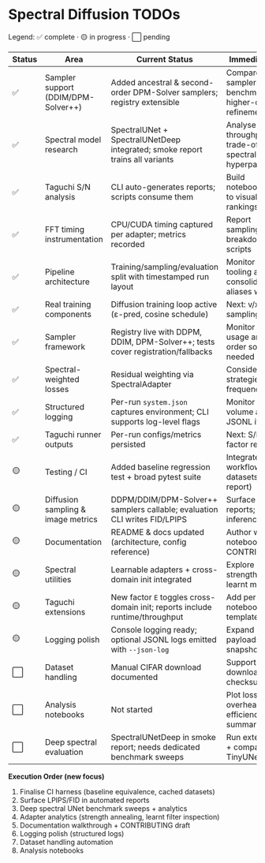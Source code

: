 # Spectral Diffusion TODOs

Legend: ✅ complete · 🟡 in progress · ⬜ pending

| Status | Area | Current Status | Immediate Next Step | Dependency | Notes / Implementation Tip |
| - | - | - | - | - | - |
| ✅ | Sampler support (DDIM/DPM-Solver++) | Added ancestral & second-order DPM-Solver samplers; registry extensible | Compare new samplers in benchmarks, consider higher-order refinements | Sampler framework | Necessary for fair spectral comparisons in arrays |
| ✅ | Spectral model research | SpectralUNet + SpectralUNetDeep integrated; smoke report trains all variants | Analyse throughput/quality trade-offs; tune spectral hyperparameters | Spectral utilities | Compare loss/runtime metrics; consider spectral regularisation |
| ✅ | Taguchi S/N analysis | CLI auto-generates reports; scripts consume them | Build notebooks/dashboards to visualise factor rankings | Taguchi runner outputs | `taguchi_report.csv` now includes runtime/throughput/final-loss columns |
| ✅ | FFT timing instrumentation | CPU/CUDA timing captured per adapter; metrics recorded | Report sampling/training breakdown in analysis scripts | Spectral utilities | Exposed as `spectral_*_time_seconds` and sampling counterparts |
| ✅ | Pipeline architecture | Training/sampling/evaluation split with timestamped run layout | Monitor downstream tooling and consolidate legacy aliases when safe | None | Smoke + Taguchi scripts target new paths and auto-embed reporting |
| ✅ | Real training components | Diffusion training loop active (ε-pred, cosine schedule) | Next: v/x0 prediction, sampling utilities | Spectral utilities | Baseline-conv path remains for synthetic smoke tests |
| ✅ | Sampler framework | Registry live with DDPM, DDIM, DPM-Solver++; tests cover registration/fallbacks | Monitor downstream usage and add higher-order solvers as needed | Pipeline architecture | Legacy `sample_ddpm` shim retained for compatibility until downstream scripts migrate |
| ✅ | Spectral-weighted losses | Residual weighting via SpectralAdapter | Consider mixing strategies & per-frequency strength | Spectral utilities | Works with `loss.spectral_weighting` (none/radial/bandpass) |
| ✅ | Structured logging | Per-run `system.json` captures environment; CLI supports log-level flags | Monitor logging volume and extend to JSONL if needed | Logging polish | `--log-level` available on train/sample/evaluate CLIs; metadata stored in run dirs |
| ✅ | Taguchi runner outputs | Per-run configs/metrics persisted | Next: S/N analysis & factor reporting | Metrics availability | Artifacts mirror single-run structure |
| 🟡 | Testing / CI | Added baseline regression test + broad pytest suite | Integrate into CI workflow (cached datasets, smoke report) | Pipeline architecture | Keep CPU-only path fast; cache CIFAR for CI |
| 🟡 | Diffusion sampling & image metrics | DDPM/DDIM/DPM-Solver++ samplers callable; evaluation CLI writes FID/LPIPS | Surface LPIPS/FID in reports; explore batch inference tooling | Real training components | Samples live under `results/runs/<run_id>/samples/<tag>/` |
| 🟡 | Documentation | README & docs updated (architecture, config reference) | Author walkthrough notebook + CONTRIBUTING guide | None | Highlight learnable adapters + SpectralUNetDeep usage |
| 🟡 | Spectral utilities | Learnable adapters + cross-domain init integrated | Explore adapter strength annealing / learnt masks analytics | None | Adapter stats tracked via `spectral_*` metrics |
| 🟡 | Taguchi extensions | New factor `E` toggles cross-domain init; reports include runtime/throughput | Add per-factor notebook + scenario templates | Taguchi runner outputs | Consider expanding to cover learnable adapter hyperparameters |
| 🟡 | Logging polish | Console logging ready; optional JSONL logs emitted with `--json-log` | Expand structured payloads (metrics snapshots, step logs) | Independent | JSONL lives at `logs/train.jsonl`; next: richer diagnostics |
| ⬜ | Dataset handling | Manual CIFAR download documented | Support auto-download flag + checksum validation | Network availability | Document dataset caching for CI/local |
| ⬜ | Analysis notebooks | Not started | Plot loss vs time, FFT overhead vs efficiency, Taguchi summaries | Metrics & S/N tooling | Consume `results/summary.csv`, `taguchi_report.csv` |
| ⬜ | Deep spectral evaluation | SpectralUNetDeep in smoke report; needs dedicated benchmark sweeps | Run extended training + compare vs TinyUNet | Spectral deep configs | Track spectral energy per scale |

**Execution Order (new focus)**
1. Finalise CI harness (baseline equivalence, cached datasets)  
2. Surface LPIPS/FID in automated reports  
3. Deep spectral UNet benchmark sweeps + analytics  
4. Adapter analytics (strength annealing, learnt filter inspection)  
5. Documentation walkthrough + CONTRIBUTING draft  
6. Logging polish (structured logs)  
7. Dataset handling automation  
8. Analysis notebooks  
